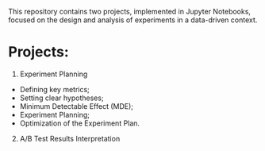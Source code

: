 This repository contains two projects, implemented in Jupyter Notebooks, focused on the design and analysis of experiments in a data-driven context.
# Projects:
1. Experiment Planning
 * Defining key metrics;
 * Setting clear hypotheses;
 * Minimum Detectable Effect (MDE);
 * Experiment Planning;
 * Optimization of the Experiment Plan.
2. A/B Test Results Interpretation
